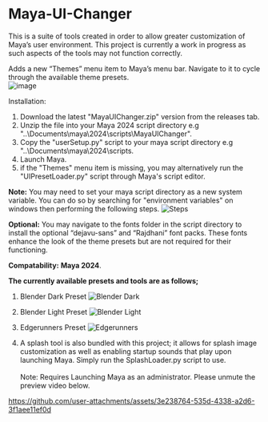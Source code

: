 # Maya-UI-Changer

This is a suite of tools created in order to allow greater customization of Maya’s user environment. This project is currently a work in progress as such aspects of the tools may not function correctly.

Adds a new “Themes” menu item to Maya’s menu bar. Navigate to it to cycle through the available theme presets. <br>
![image](https://github.com/Aldanoah/Maya-UI-Changer/assets/84312447/e5a685f6-6293-4759-b25f-1fd127aae5f7)

Installation:
<br>
1) Download the latest "MayaUIChanger.zip"  version from the releases tab.
2) Unzip the file into your Maya 2024 script directory e.g "..\Documents\maya\2024\scripts\MayaUIChanger".
3) Copy the "userSetup.py" script to your maya script directory e.g "..\Documents\maya\2024\scripts.
5) Launch Maya.
6) if the "Themes" menu item is missing, you may alternatively run the "UIPresetLoader.py" script through Maya's script editor.

**Note:** 
You may need to set your maya script directory as a new system variable. You can do so by searching for "environment variables" on windows then performing the following steps.
![Steps](https://github.com/user-attachments/assets/c895be72-7c8e-4c20-97bd-ce2594bda4bf)

**Optional:** You may navigate to the fonts folder in the script directory to install the optional “dejavu-sans” and “Rajdhani” font packs. These fonts enhance the look of the theme presets but are not required for their functioning.

**Compatability:** **Maya 2024**.

**The currently available presets and tools are as follows;**

1) Blender Dark Preset
![Blender Dark](https://github.com/user-attachments/assets/74c7df88-b5a2-415d-a8ac-0ff3b05c84fa)

2) Blender Light Preset
![Blender Light](https://github.com/user-attachments/assets/ddd28c16-443b-4da1-a694-0939c33ce883)

3) Edgerunners Preset
![Edgerunners](https://github.com/user-attachments/assets/bb8bb8cf-7292-48dd-8fc5-1271ed0279a3)

4) A splash tool is also bundled with this project; it allows for splash image customization as well as enabling startup sounds that play upon launching Maya. Simply run the SplashLoader.py script to use. <br><br> Note: Requires Launching Maya as an administrator. Please unmute the preview video below.

https://github.com/user-attachments/assets/3e238764-535d-4338-a2d6-3f1aee11ef0d





